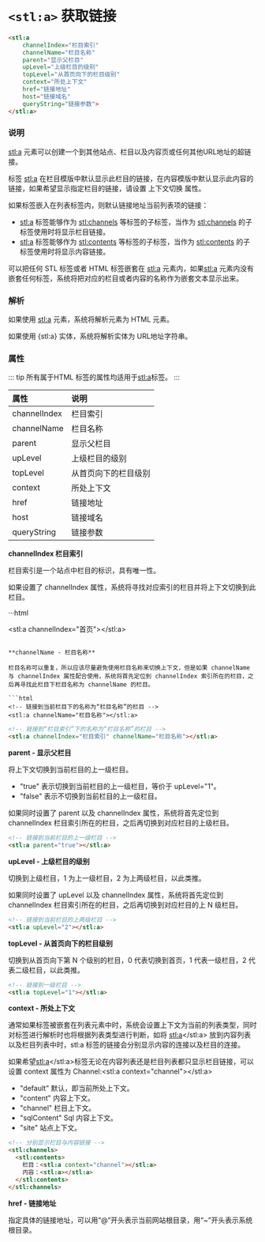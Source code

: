 # `<stl:a>` 获取链接

```html
<stl:a
    channelIndex="栏目索引"
    channelName="栏目名称"
    parent="显示父栏目"
    upLevel="上级栏目的级别"
    topLevel="从首页向下的栏目级别"
    context="所处上下文"
    href="链接地址"
    host="链接域名"
    queryString="链接参数">
</stl:a>
```

### 说明

<stl:a> 元素可以创建一个到其他站点、栏目以及内容页或任何其他URL地址的超链接。

标签 <stl:a> 在栏目模版中默认显示此栏目的链接，在内容模版中默认显示此内容的链接，如果希望显示指定栏目的链接，请设置 上下文切换 属性。

如果标签嵌入在列表标签内，则默认链接地址当前列表项的链接：

* <stl:a> 标签能够作为 <stl:channels> 等标签的子标签，当作为 <stl:channels> 的子标签使用时将显示栏目链接。
* <stl:a> 标签能够作为 <stl:contents> 等标签的子标签，当作为 <stl:contents> 的子标签使用时将显示内容链接。

可以把任何 STL 标签或者 HTML 标签嵌套在 <stl:a> 元素内，如果<stl:a> 元素内没有嵌套任何标签，系统将把对应的栏目或者内容的名称作为嵌套文本显示出来。

### 解析

如果使用 <stl:a> 元素，系统将解析元素为 HTML <a> 元素。

如果使用 {stl:a} 实体，系统将解析实体为 URL地址字符串。

### 属性

::: tip
所有属于HTML 标签<a>的属性均适用于<stl:a>标签。
:::

| 属性 | 说明 |
|:-----|:-----|
| channelIndex | 	栏目索引 |
| channelName	 | 栏目名称 |
| parent | 	显示父栏目 |
| upLevel | 	上级栏目的级别 |
| topLevel | 	从首页向下的栏目级别 |
| context	 | 所处上下文 |
| href | 	链接地址 |
| host | 	链接域名 |
| queryString | 	链接参数 |

**channelIndex 栏目索引**

栏目索引是一个站点中栏目的标识，具有唯一性。

如果设置了 channelIndex 属性，系统将寻找对应索引的栏目并将上下文切换到此栏目。

···html
<!-- 链接到首页 -->
<stl:a channelIndex="首页"></stl:a>
```

**channelName - 栏目名称**

栏目名称可以重复，所以应该尽量避免使用栏目名称来切换上下文，但是如果 channelName 与 channelIndex 属性配合使用，系统将首先定位到 channelIndex 索引所在的栏目，之后再寻找此栏目下栏目名称为 channelName 的栏目。

```html
<!-- 链接到当前栏目下的名称为“栏目名称”的栏目 -->
<stl:a channelName="栏目名称"></stl:a>
```

```html
<!-- 链接到“栏目索引”下的名称为“栏目名称”的栏目 -->
<stl:a channelIndex="栏目索引" channelName="栏目名称"></stl:a>
```

**parent - 显示父栏目**

将上下文切换到当前栏目的上一级栏目。

* "true" 表示切换到当前栏目的上一级栏目，等价于 upLevel="1"。
* "false" 表示不切换到当前栏目的上一级栏目。

如果同时设置了 parent 以及 channelIndex 属性，系统将首先定位到 channelIndex 栏目索引所在的栏目，之后再切换到对应栏目的上级栏目。

```html
<!-- 链接到当前栏目的上一级栏目 -->
<stl:a parent="true"></stl:a>
```

**upLevel - 上级栏目的级别**

切换到上级栏目，1 为上一级栏目，2 为上两级栏目，以此类推。

如果同时设置了 upLevel 以及 channelIndex 属性，系统将首先定位到 channelIndex 栏目索引所在的栏目，之后再切换到对应栏目的上 N 级栏目。

```html
<!-- 链接到当前栏目的上两级栏目 -->
<stl:a upLevel="2"></stl:a>
```

**topLevel - 从首页向下的栏目级别**

切换到从首页向下第 N 个级别的栏目，0 代表切换到首页，1 代表一级栏目，2 代表二级栏目，以此类推。

```html
<!-- 链接到一级栏目 -->
<stl:a topLevel="1"></stl:a>
```

**context - 所处上下文**

通常如果标签被嵌套在列表元素中时，系统会设置上下文为当前的列表类型，同时对标签进行解析时也将根据列表类型进行判断，如将 <stl:a></stl:a> 放到内容列表以及栏目列表中时，stl:a 标签的链接会分别显示内容的连接以及栏目的连接。

如果希望<stl:a></stl:a>标签无论在内容列表还是栏目列表都只显示栏目链接，可以设置 context 属性为 Channel:<stl:a context="channel"></stl:a>

* "default" 默认，即当前所处上下文。
* "content" 内容上下文。
* "channel" 栏目上下文。
* "sqlContent" Sql 内容上下文。
* "site" 站点上下文。

```html
<!-- 分别显示栏目与内容链接 -->
<stl:channels>
  <stl:contents>
    栏目：<stl:a context="channel"></stl:a>
    内容：<stl:a></stl:a>
  </stl:contents>
</stl:channels>
```

**href - 链接地址**

指定具体的链接地址，可以用“@”开头表示当前网站根目录，用“~”开头表示系统根目录。
